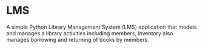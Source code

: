# LMS
A simple Python Library Management System (LMS) application that models and manages a library activities including members, inventory also manages borrowing and returning of books by members.
